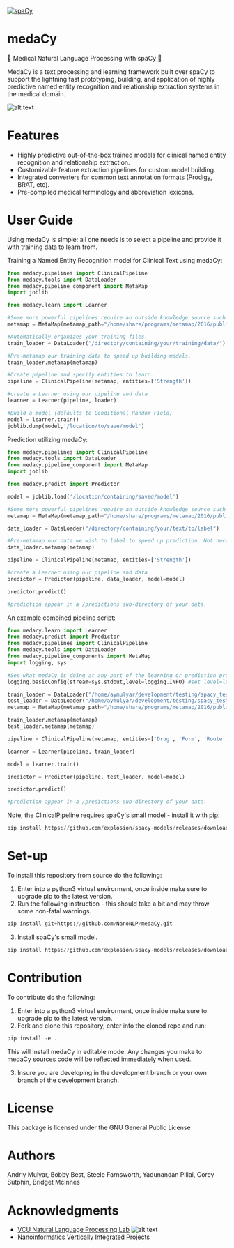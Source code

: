 [![spaCy](https://img.shields.io/badge/built%20with-spaCy-09a3d5.svg)](https://spacy.io)
# medaCy
:hospital: Medical Natural Language Processing with spaCy :hospital:

MedaCy is a text processing and learning framework built over spaCy to support the lightning fast prototyping, building, and application of highly predictive named entity recognition and relationship extraction systems in the medical domain.

![alt text](https://nlp.cs.vcu.edu/images/Edit_NanomedicineDatabase.png "Nanoinformatics")

Features
========
- Highly predictive out-of-the-box trained models for clinical named entity recognition and relationship extraction.
- Customizable feature extraction pipelines for custom model building.
- Integrated converters for common text annotation formats (Prodigy, BRAT, etc).
- Pre-compiled medical terminology and abbreviation lexicons.


User Guide
==========
Using medaCy is simple: all one needs is to select a pipeline and provide it with training data to learn from.

Training a Named Entity Recognition model for Clinical Text using medaCy:

```python
from medacy.pipelines import ClinicalPipeline
from medacy.tools import DataLoader
from medacy.pipeline_component import MetaMap
import joblib

from medacy.learn import Learner

#Some more powerful pipelines require an outside knowledge source such as MetaMap.
metamap = MetaMap(metamap_path="/home/share/programs/metamap/2016/public_mm/bin/metamap")

#Automatically organizes your training files.
train_loader = DataLoader("/directory/containing/your/training/data/")

#Pre-metamap our training data to speed up building models.
train_loader.metamap(metamap)

#Create pipeline and specify entities to learn.
pipeline = ClinicalPipeline(metamap, entities=['Strength'])

#create a Learner using our pipeline and data
learner = Learner(pipeline, loader)

#Build a model (defaults to Conditional Random Field)
model = learner.train()
joblib.dump(model,'/location/to/save/model')
```

Prediction utilizing medaCy:
```python
from medacy.pipelines import ClinicalPipeline
from medacy.tools import DataLoader
from medacy.pipeline_component import MetaMap
import joblib

from medacy.predict import Predictor

model = joblib.load('/location/containing/saved/model')

#Some more powerful pipelines require an outside knowledge source such as MetaMap.
metamap = MetaMap(metamap_path="/home/share/programs/metamap/2016/public_mm/bin/metamap")

data_loader = DataLoader("/directory/containing/your/text/to/label")

#Pre-metamap our data we wish to label to speed up prediction. Not necessary.
data_loader.metamap(metamap)

pipeline = ClinicalPipeline(metamap, entities=['Strength'])

#create a Learner using our pipeline and data
predictor = Predictor(pipeline, data_loader, model=model)

predictor.predict()

#prediction appear in a /predictions sub-directory of your data.
```

An example combined pipeline script:
```python
from medacy.learn import Learner
from medacy.predict import Predictor
from medacy.pipelines import ClinicalPipeline
from medacy.tools import DataLoader
from medacy.pipeline_components import MetaMap
import logging, sys

#See what medaCy is doing at any part of the learning or prediction process
logging.basicConfig(stream=sys.stdout,level=logging.INFO) #set level=logging.DEBUG for more information

train_loader = DataLoader("/home/aymulyar/development/testing/spacy_testing/train_files")
test_loader = DataLoader("/home/aymulyar/development/testing/spacy_testing/test_files")
metamap = MetaMap(metamap_path="/home/share/programs/metamap/2016/public_mm/bin/metamap")

train_loader.metamap(metamap)
test_loader.metamap(metamap)

pipeline = ClinicalPipeline(metamap, entities=['Drug', 'Form', 'Route', 'ADE', 'Reason', 'Frequency', 'Duration', 'Dosage', 'Strength'])

learner = Learner(pipeline, train_loader)

model = learner.train()

predictor = Predictor(pipeline, test_loader, model=model)

predictor.predict()

#prediction appear in a /predictions sub-directory of your data.
```

Note, the ClinicalPipeline requires spaCy's small model - install it with pip:
```python
pip install https://github.com/explosion/spacy-models/releases/download/en_core_web_sm-2.0.0/en_core_web_sm-2.0.0.tar.gz
```


Set-up
======
To install this repository from source do the following:
1) Enter into a python3 virtual envirorment, once inside make sure to upgrade pip to the latest version.
2) Run the following instruction - this should take a bit and may throw some non-fatal warnings.
```python
pip install git+https://github.com/NanoNLP/medaCy.git
```
3) Install spaCy's small model.
```python
pip install https://github.com/explosion/spacy-models/releases/download/en_core_web_sm-2.0.0/en_core_web_sm-2.0.0.tar.gz
```

Contribution
============
To contribute do the following:
1) Enter into a python3 virtual envirorment, once inside make sure to upgrade pip to the latest version.
2) Fork and clone this repository, enter into the cloned repo and run:
```python
pip install -e .
```
This will install medaCy in editable mode. Any changes you make to medaCy sources code will be reflected immediately when used.

3) Insure you are developing in the development branch or your own branch of the development branch.


License
=======
This package is licensed under the GNU General Public License


Authors
=======
Andriy Mulyar, Bobby Best, Steele Farnsworth, Yadunandan Pillai, Corey Sutphin, Bridget McInnes

Acknowledgments
===============
- [VCU Natural Language Processing Lab](https://nlp.cs.vcu.edu/)     ![alt text](https://nlp.cs.vcu.edu/images/vcu_head_logo "VCU")
- [Nanoinformatics Vertically Integrated Projects](https://rampages.us/nanoinformatics/)
